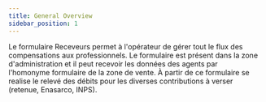 ```yaml
---
title: General Overview
sidebar_position: 1
---
```


Le formulaire Receveurs permet à l'opérateur de gérer tout le flux des compensations aux professionnels. Le formulaire est présent dans la zone d'administration et il peut recevoir les données des agents par l'homonyme formulaire de la zone de vente. À partir de ce formulaire se realise le relevé des débits pour les diverses contributions à verser (retenue, Enasarco, INPS).






